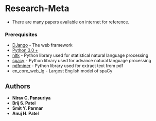 # Research-Meta

- There are many papers available on internet for reference.


### Prerequisites

- [DJango](https://docs.djangoproject.com/en/3.0/) - The web framework
- [Python 3.0 +](https://www.python.org/downloads/)
- [nltk](https://www.nltk.org/) - Python library used for statistical natural language processing
- [spacy](https://spacy.io/) - Python library used for advance natural language processing
- [pdfminer](https://pypi.org/project/pdfminer/) - Python library used for extract text from pdf
- en_core_web_lg - Largest English model of spaCy


## Authors

* **Nirav C. Pansuriya**
* **Brij S. Patel**
* **Smit Y. Parmar**
* **Anuj H. Patel** 

